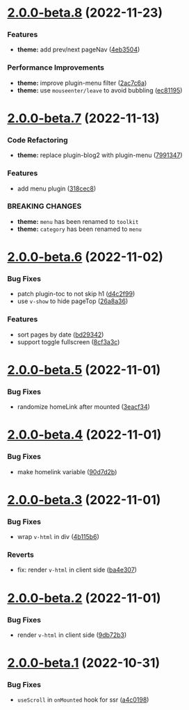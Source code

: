 # [2.0.0-beta.8](https://github.com/Junkher/vuepress-theme-junk/compare/v2.0.0-beta.7...v2.0.0-beta.8) (2022-11-23)


### Features

* **theme:** add prev/next pageNav ([4eb3504](https://github.com/Junkher/vuepress-theme-junk/commit/4eb35049d29586218ba05f79eaa8fdcf8f578178))


### Performance Improvements

* **theme:** improve plugin-menu filter ([2ac7c6a](https://github.com/Junkher/vuepress-theme-junk/commit/2ac7c6a77cae5dd6ec91c31955423de19d6fb5b7))
* **theme:** use `mouseenter/leave` to avoid bubbling ([ec81195](https://github.com/Junkher/vuepress-theme-junk/commit/ec81195b724ffb437d14b6ab460399536e9054de))



# [2.0.0-beta.7](https://github.com/Junkher/vuepress-theme-junk/compare/v2.0.0-beta.6...v2.0.0-beta.7) (2022-11-13)


### Code Refactoring

* **theme:** replace plugin-blog2 with plugin-menu ([7991347](https://github.com/Junkher/vuepress-theme-junk/commit/7991347eda651f875523cb87ac88ac40339e81aa))


### Features

* add menu plugin ([318cec8](https://github.com/Junkher/vuepress-theme-junk/commit/318cec84fa152af8749f7354ff78bfa3d84b6ec9))


### BREAKING CHANGES

* **theme:** `menu` has been renamed to `toolkit`
* **theme:** `category` has been renamed to `menu`



# [2.0.0-beta.6](https://github.com/Junkher/vuepress-theme-junk/compare/v2.0.0-beta.5...v2.0.0-beta.6) (2022-11-02)


### Bug Fixes

* patch plugin-toc to not skip h1 ([d4c2f99](https://github.com/Junkher/vuepress-theme-junk/commit/d4c2f998cb13d7161bee5171d7410cfde3e239f8))
* use `v-show` to hide pageTop ([26a8a36](https://github.com/Junkher/vuepress-theme-junk/commit/26a8a360c6fe671abc26f3d43a2c05f9b5d3536b))


### Features

* sort pages by date ([bd29342](https://github.com/Junkher/vuepress-theme-junk/commit/bd293420875a0fcc81f89217ecfdadd35acfec35))
* support toggle fullscreen ([8cf3a3c](https://github.com/Junkher/vuepress-theme-junk/commit/8cf3a3ce918420838fcc65ea309a07b3a5431c43))



# [2.0.0-beta.5](https://github.com/Junkher/vuepress-theme-junk/compare/v2.0.0-beta.4...v2.0.0-beta.5) (2022-11-01)


### Bug Fixes

* randomize homeLink after mounted ([3eacf34](https://github.com/Junkher/vuepress-theme-junk/commit/3eacf347be082c84ed401e3eb04528f7ece8f7fc))



# [2.0.0-beta.4](https://github.com/Junkher/vuepress-theme-junk/compare/v2.0.0-beta.3...v2.0.0-beta.4) (2022-11-01)


### Bug Fixes

* make homelink variable ([90d7d2b](https://github.com/Junkher/vuepress-theme-junk/commit/90d7d2b94af5d7424aa44925f53b9ea249658aa8))



# [2.0.0-beta.3](https://github.com/Junkher/vuepress-theme-junk/compare/v2.0.0-beta.2...v2.0.0-beta.3) (2022-11-01)


### Bug Fixes

* wrap `v-html` in div ([4b115b6](https://github.com/Junkher/vuepress-theme-junk/commit/4b115b6961b009e77d99f8ee3ac0c047ad1fc228))


### Reverts

* fix: render `v-html` in client side ([ba4e307](https://github.com/Junkher/vuepress-theme-junk/commit/ba4e3070dcd2787c3203071cedad2dddb50f4c26))



# [2.0.0-beta.2](https://github.com/Junkher/vuepress-theme-junk/compare/v2.0.0-beta.1...v2.0.0-beta.2) (2022-11-01)


### Bug Fixes

* render `v-html` in client side ([9db72b3](https://github.com/Junkher/vuepress-theme-junk/commit/9db72b3d6d83daf3fcfaa746c2825794b15ab0c3))



# [2.0.0-beta.1](https://github.com/Junkher/vuepress-theme-junk/compare/v2.0.0-beta.0...v2.0.0-beta.1) (2022-10-31)


### Bug Fixes

* `useScroll` in `onMounted` hook for ssr ([a4c0198](https://github.com/Junkher/vuepress-theme-junk/commit/a4c019810f844451682c3322cd3304e2d1f6d54e))



